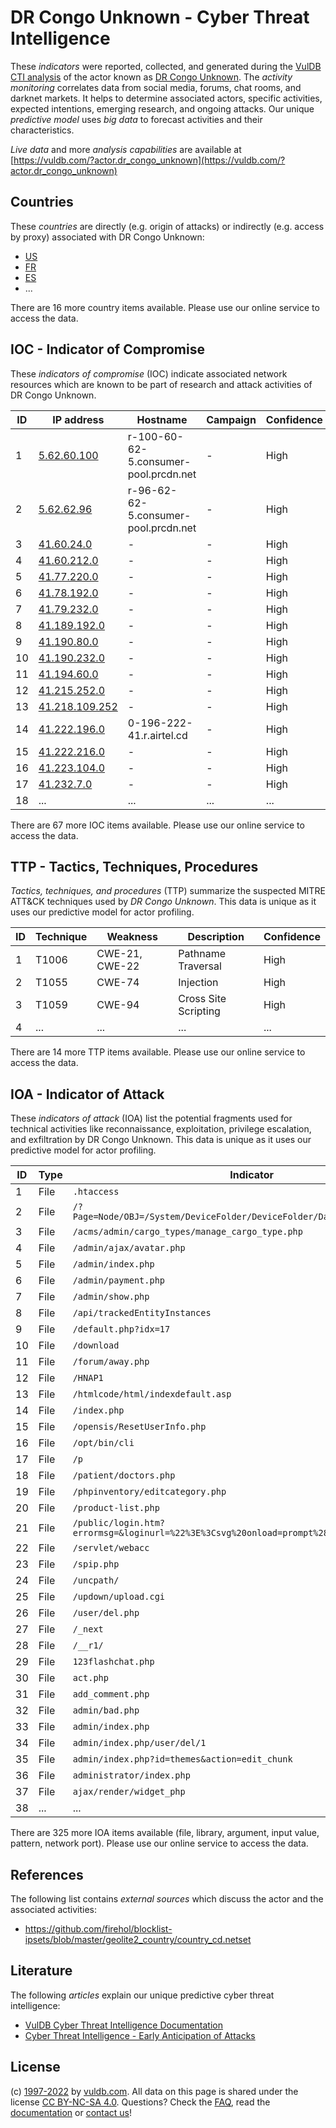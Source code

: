 # DR Congo Unknown - Cyber Threat Intelligence

These _indicators_ were reported, collected, and generated during the [VulDB CTI analysis](https://vuldb.com/?kb.cti) of the actor known as [DR Congo Unknown](https://vuldb.com/?actor.dr_congo_unknown). The _activity monitoring_ correlates data from social media, forums, chat rooms, and darknet markets. It helps to determine associated actors, specific activities, expected intentions, emerging research, and ongoing attacks. Our unique _predictive model_ uses _big data_ to forecast activities and their characteristics.

_Live data_ and more _analysis capabilities_ are available at [https://vuldb.com/?actor.dr_congo_unknown](https://vuldb.com/?actor.dr_congo_unknown)

## Countries

These _countries_ are directly (e.g. origin of attacks) or indirectly (e.g. access by proxy) associated with DR Congo Unknown:

* [US](https://vuldb.com/?country.us)
* [FR](https://vuldb.com/?country.fr)
* [ES](https://vuldb.com/?country.es)
* ...

There are 16 more country items available. Please use our online service to access the data.

## IOC - Indicator of Compromise

These _indicators of compromise_ (IOC) indicate associated network resources which are known to be part of research and attack activities of DR Congo Unknown.

ID | IP address | Hostname | Campaign | Confidence
-- | ---------- | -------- | -------- | ----------
1 | [5.62.60.100](https://vuldb.com/?ip.5.62.60.100) | r-100-60-62-5.consumer-pool.prcdn.net | - | High
2 | [5.62.62.96](https://vuldb.com/?ip.5.62.62.96) | r-96-62-62-5.consumer-pool.prcdn.net | - | High
3 | [41.60.24.0](https://vuldb.com/?ip.41.60.24.0) | - | - | High
4 | [41.60.212.0](https://vuldb.com/?ip.41.60.212.0) | - | - | High
5 | [41.77.220.0](https://vuldb.com/?ip.41.77.220.0) | - | - | High
6 | [41.78.192.0](https://vuldb.com/?ip.41.78.192.0) | - | - | High
7 | [41.79.232.0](https://vuldb.com/?ip.41.79.232.0) | - | - | High
8 | [41.189.192.0](https://vuldb.com/?ip.41.189.192.0) | - | - | High
9 | [41.190.80.0](https://vuldb.com/?ip.41.190.80.0) | - | - | High
10 | [41.190.232.0](https://vuldb.com/?ip.41.190.232.0) | - | - | High
11 | [41.194.60.0](https://vuldb.com/?ip.41.194.60.0) | - | - | High
12 | [41.215.252.0](https://vuldb.com/?ip.41.215.252.0) | - | - | High
13 | [41.218.109.252](https://vuldb.com/?ip.41.218.109.252) | - | - | High
14 | [41.222.196.0](https://vuldb.com/?ip.41.222.196.0) | 0-196-222-41.r.airtel.cd | - | High
15 | [41.222.216.0](https://vuldb.com/?ip.41.222.216.0) | - | - | High
16 | [41.223.104.0](https://vuldb.com/?ip.41.223.104.0) | - | - | High
17 | [41.232.7.0](https://vuldb.com/?ip.41.232.7.0) | - | - | High
18 | ... | ... | ... | ...

There are 67 more IOC items available. Please use our online service to access the data.

## TTP - Tactics, Techniques, Procedures

_Tactics, techniques, and procedures_ (TTP) summarize the suspected MITRE ATT&CK techniques used by _DR Congo Unknown_. This data is unique as it uses our predictive model for actor profiling.

ID | Technique | Weakness | Description | Confidence
-- | --------- | -------- | ----------- | ----------
1 | T1006 | CWE-21, CWE-22 | Pathname Traversal | High
2 | T1055 | CWE-74 | Injection | High
3 | T1059 | CWE-94 | Cross Site Scripting | High
4 | ... | ... | ... | ...

There are 14 more TTP items available. Please use our online service to access the data.

## IOA - Indicator of Attack

These _indicators of attack_ (IOA) list the potential fragments used for technical activities like reconnaissance, exploitation, privilege escalation, and exfiltration by DR Congo Unknown. This data is unique as it uses our predictive model for actor profiling.

ID | Type | Indicator | Confidence
-- | ---- | --------- | ----------
1 | File | `.htaccess` | Medium
2 | File | `/?Page=Node/OBJ=/System/DeviceFolder/DeviceFolder/DateTime/Action=Submit` | High
3 | File | `/acms/admin/cargo_types/manage_cargo_type.php` | High
4 | File | `/admin/ajax/avatar.php` | High
5 | File | `/admin/index.php` | High
6 | File | `/admin/payment.php` | High
7 | File | `/admin/show.php` | High
8 | File | `/api/trackedEntityInstances` | High
9 | File | `/default.php?idx=17` | High
10 | File | `/download` | Medium
11 | File | `/forum/away.php` | High
12 | File | `/HNAP1` | Low
13 | File | `/htmlcode/html/indexdefault.asp` | High
14 | File | `/index.php` | Medium
15 | File | `/opensis/ResetUserInfo.php` | High
16 | File | `/opt/bin/cli` | Medium
17 | File | `/p` | Low
18 | File | `/patient/doctors.php` | High
19 | File | `/phpinventory/editcategory.php` | High
20 | File | `/product-list.php` | High
21 | File | `/public/login.htm?errormsg=&loginurl=%22%3E%3Csvg%20onload=prompt%28/XSS/%29%3E` | High
22 | File | `/servlet/webacc` | High
23 | File | `/spip.php` | Medium
24 | File | `/uncpath/` | Medium
25 | File | `/updown/upload.cgi` | High
26 | File | `/user/del.php` | High
27 | File | `/_next` | Low
28 | File | `/__r1/` | Low
29 | File | `123flashchat.php` | High
30 | File | `act.php` | Low
31 | File | `add_comment.php` | High
32 | File | `admin/bad.php` | High
33 | File | `admin/index.php` | High
34 | File | `admin/index.php/user/del/1` | High
35 | File | `admin/index.php?id=themes&action=edit_chunk` | High
36 | File | `administrator/index.php` | High
37 | File | `ajax/render/widget_php` | High
38 | ... | ... | ...

There are 325 more IOA items available (file, library, argument, input value, pattern, network port). Please use our online service to access the data.

## References

The following list contains _external sources_ which discuss the actor and the associated activities:

* https://github.com/firehol/blocklist-ipsets/blob/master/geolite2_country/country_cd.netset

## Literature

The following _articles_ explain our unique predictive cyber threat intelligence:

* [VulDB Cyber Threat Intelligence Documentation](https://vuldb.com/?kb.cti)
* [Cyber Threat Intelligence - Early Anticipation of Attacks](https://www.scip.ch/en/?labs.20201022)

## License

(c) [1997-2022](https://vuldb.com/?kb.changelog) by [vuldb.com](https://vuldb.com/?kb.about). All data on this page is shared under the license [CC BY-NC-SA 4.0](https://creativecommons.org/licenses/by-nc-sa/4.0/). Questions? Check the [FAQ](https://vuldb.com/?kb.faq), read the [documentation](https://vuldb.com/?kb) or [contact us](https://vuldb.com/?contact)!
